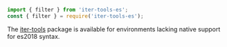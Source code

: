 ```js
import { filter } from 'iter-tools-es';
const { filter } = require('iter-tools-es');
```

The [iter-tools](https://www.npmjs.com/package/iter-tools) package is available for environments lacking native support for es2018 syntax.
